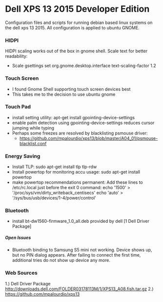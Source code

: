 # Dell XPS 13 2015 Developer Edition
Configuration files and scripts for running debian based linux systems on the dell xps 13 2015.
All configuration is applied to ubuntu GNOME.

### HIDPI
HIDPI scaling works out of the box in gnome shell.
Scale text for better readability:
* Scale gsettings set org.gnome.desktop.interface text-scaling-factor 1.2

### Touch Screen

* I found Gnome Shell supporting touch screen devices best
* This takes me to the decision to use ubuntu gnome

### Touch Pad
* install setting utility: apt-get install gpointing-device-settings
* enable palm detection using gpointing-device-settings reduces cursor jumping while typing
* Perhaps some freezes are resolved by blacklisting psmouse driver:
  * https://github.com/mpalourdio/xps13/blob/master/A04_01/psmouse-blacklist.conf

### Energy Saving

* Install TLP: sudo apt-get install tlp tlp-rdw
* Install powertop for monitoring accu usage: sudo apt-get install powertop
* make powertop recommendations permanent:
  Add these lines to /etc/rc.local just before the exit 0 command:
  echo '1500' > '/proc/sys/vm/dirty_writeback_centisecs'
  echo 'auto' > '/sys/bus/usb/devices/1-4/power/control'

### Bluetooth

* install bt-dw1560-firmware_1.0_all.deb provided by dell [1 Dell Driver Package]

##### Open Issues

* Bluetooth binding to Samsung S5 mini not working. Device shows up, but no PIN dialog appears. After failing to connect the first time, additional tries do not show up device any more.

### Web Sources

1.) Dell Driver Package http://downloads.dell.com/FOLDER03178113M/1/XPS13_A08.fish.tar.gz
2.) https://github.com/mpalourdio/xps13
